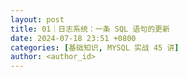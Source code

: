 ```yaml
---
layout: post
title: 01｜日志系统：一条 SQL 语句的更新
date: 2024-07-18 23:51 +0800
categories: [基础知识, MYSQL 实战 45 讲]
author: <author_id>
---
```

